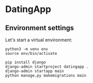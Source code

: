 # DatingApp

## Environment settings 
Let's start a virtual environment:
```
python3 -m venv env
source env/bin/activate

pip install django
django-admin startproject datingapp .
django-admin startapp main
python manage.py makemigrations main
```